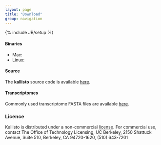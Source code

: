 ```yaml
---
layout: page
title: "Download"
group: navigation
---
```


{% include JB/setup %}

#### Binaries

- Mac:
- Linux:

#### Source

The __kallisto__ source code is available
[here](http://github.com/pachterlab/kallisto).

#### Transcriptomes

Commonly used transcriptome FASTA files are available [here](http://bio.math.berkeley.edu/kallisto/transcriptomes/).

### Licence

Kallisto is distributed under a non-commercial [license](license.html). For commercial use, contact The Office of Technology Licensing, UC Berkeley, 2150 Shattuck Avenue, Suite 510, Berkeley, CA 94720-1620, (510) 643-7201
